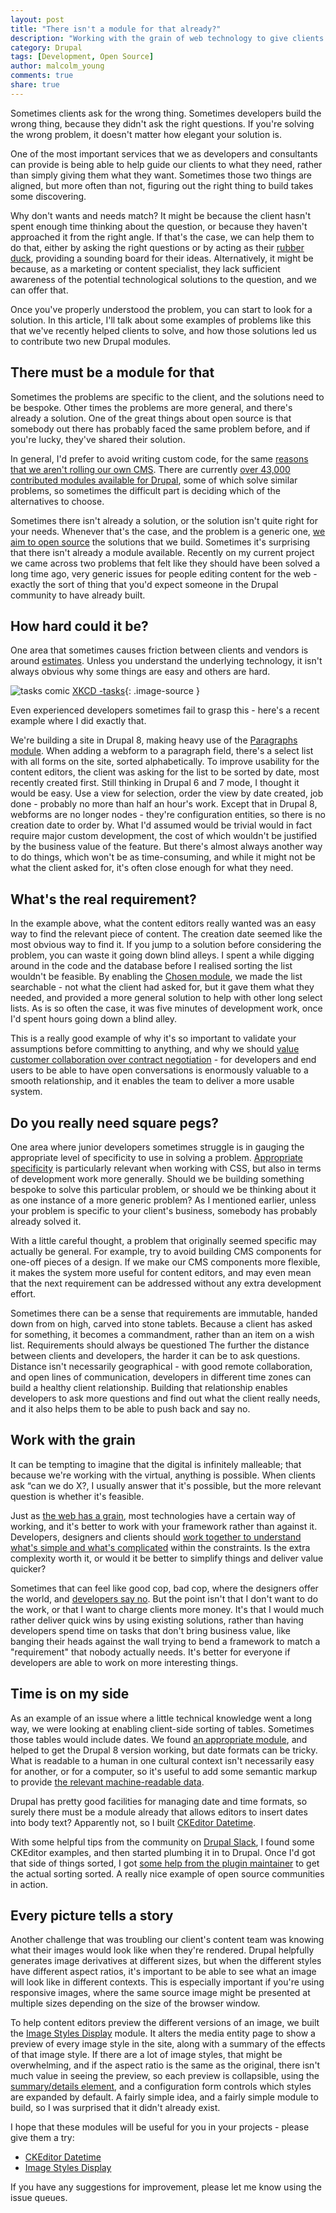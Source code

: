 ```yaml
---
layout: post
title: "There isn't a module for that already?"
description: "Working with the grain of web technology to give clients what they need, rather than struggling against it to try and give them what they want. Along the way, introducing two new Drupal modules: CKEditor Datetime and Image Styles Display"
category: Drupal
tags: [Development, Open Source]
author: malcolm_young
comments: true
share: true
---
```


Sometimes clients ask for the wrong thing. Sometimes developers build the wrong thing, because they didn't ask the right questions. If you're solving the wrong problem, it doesn't matter how elegant your solution is.

One of the most important services that we as developers and consultants can provide is being able to help guide our clients to what they need, rather than simply giving them what they want. Sometimes those two things are aligned, but more often than not, figuring out the right thing to build takes some discovering.

Why don't wants and needs match? It might be because the client hasn't spent enough time thinking about the question, or because they haven't approached it from the right angle. If that's the case, we can help them to do that, either by asking the right questions or by acting as their [rubber duck][duck], providing a sounding board for their ideas. Alternatively, it might be because, as a marketing or content specialist, they lack sufficient awareness of the potential technological solutions to the question, and we can offer that.

Once you've properly understood the problem, you can start to look for a solution. In this article, I'll talk about some examples of problems like this that we've recently helped clients to solve, and how those solutions led us to contribute two new Drupal modules.

## There must be a module for that
Sometimes the problems are specific to the client, and the solutions need to be bespoke. Other times the problems are more general, and there's already a solution. One of the great things about open source is that somebody out there has probably faced the same problem before, and if you're lucky, they've shared their solution.

In general, I'd prefer to avoid writing custom code, for the same [reasons that we aren't rolling our own CMS][custom CMS]. There are currently [over 43,000 contributed modules available for Drupal][modules], some of which solve similar problems, so sometimes the difficult part is deciding which of the alternatives to choose. 

 Sometimes there isn't already a solution, or the solution isn't quite right for your needs. Whenever that's the case, and the problem is a generic one, [we aim to open source][open source] the solutions that we build. Sometimes it's surprising that there isn't already a module available. Recently on my current project we came across two problems that felt like they should have been solved a long time ago, very generic issues for people editing content for the web - exactly the sort of thing that you'd expect someone in the Drupal community to have already built.

## How hard could it be?
One area that sometimes causes friction between clients and vendors is around [estimates][estimates]. Unless you understand the underlying technology, it isn't always obvious why some things are easy and others are hard. 

![tasks comic](/images/2019-05-24-modules/tasks.png)
[XKCD -tasks](https://xkcd.com/1425/){: .image-source }


Even experienced developers sometimes fail to grasp this - here's a recent example where I did exactly that.

We're building a site in Drupal 8, making heavy use of the [Paragraphs module][paragraphs]. When adding a webform to a paragraph field, there's a select list with all forms on the site, sorted alphabetically. To improve usability for the content editors, the client was asking for the list to be sorted by date, most recently created first. Still thinking in Drupal 6 and 7 mode, I thought it would be easy. Use a view for selection, order the view by date created, job done - probably no more than half an hour's work. Except that in Drupal 8, webforms are no longer nodes - they're configuration entities, so there is no creation date to order by. What I'd assumed would be trivial would in fact require major custom development, the cost of which wouldn't be justified by the business value of the feature. But there's almost always another way to do things, which won't be as time-consuming, and while it might not be what the client asked for, it's often close enough for what they need.

## What's the real requirement?
In the example above, what the content editors really wanted was an easy way to find the relevant piece of content. The creation date seemed like the most obvious way to find it. If you jump to a solution before considering the problem, you can waste it going down blind alleys. I spent a while digging around in the code and the database before I realised sorting the list wouldn't be feasible. By enabling the [Chosen module][chosen], we made the list searchable - not what the client had asked for, but it gave them what they needed, and provided a more general solution to help with other long select lists. As is so often the case, it was five minutes of development work, once I'd spent hours going down a blind alley.

This is a really good example of why it's so important to validate your assumptions before committing to anything, and why we should [value customer collaboration over contract negotiation][agile] - for developers and end users to be able to have open conversations is enormously valuable to a smooth relationship, and it enables the team to deliver a more usable system.

## Do you really need square pegs?
One area where junior developers sometimes struggle is in gauging the appropriate level of specificity to use in solving a problem. [Appropriate specificity][specificity] is particularly relevant when working with CSS, but also in terms of development work more generally. Should we be building something bespoke to solve this particular problem, or should we be thinking about it as one instance of a more generic problem? As I mentioned earlier, unless your problem is specific to your client's business, somebody has probably already solved it.

With a little careful thought, a problem that originally seemed specific may actually be general. For example, try to avoid building CMS components for one-off pieces of a design. If we make our CMS components more flexible, it makes the system more useful for content editors, and may even mean that the next requirement can be addressed without any extra development effort.

Sometimes there can be a sense that requirements are immutable, handed down from on high, carved into stone tablets. Because a client has asked for something, it becomes a commandment, rather than an item on a wish list. Requirements should always be questioned
The further the distance between clients and developers, the harder it can be to ask questions. Distance isn't necessarily geographical - with good remote collaboration, and open lines of communication, developers in different time zones can build a healthy client relationship. Building that relationship enables developers to ask more questions and find out what the client really needs, and it also helps them to be able to push back and say no.

## Work with the grain 
It can be tempting to imagine that the digital is infinitely malleable; that because we're working with the virtual, anything is possible. When clients ask “can we do X?, I usually answer that it's possible, but the more relevant question is whether it's feasible.

Just as [the web has a grain][grain], most technologies have a certain way of working, and it's better to work with your framework rather than against it. Developers, designers and clients should [work together to understand what's simple and what's complicated][design review] within the constraints. Is the extra complexity worth it, or would it be better to simplify things and deliver value quicker? 

Sometimes that can feel like good cop, bad cop, where the designers offer the world, and [developers say no][grumpy]. But the point isn't that I don't want to do the work, or that I want to charge clients more money. It's that I would much rather deliver quick wins by using existing solutions, rather than having developers spend time on tasks that don't bring business value, like banging their heads against the wall trying to bend a framework to match a "requirement" that nobody actually needs. It's better for everyone if developers are able to work on more interesting things.

## Time is on my side 
As an example of an issue where a little technical knowledge went a long way, we were looking at enabling client-side sorting of tables. Sometimes those tables would include dates. We found [an appropriate module][tablesorter], and helped to get the Drupal 8 version working, but date formats can be tricky. What is readable to a human in one cultural context isn't necessarily easy for another, or for a computer, so it's useful to add some semantic markup to provide [the relevant machine-readable data][time].

Drupal has pretty good facilities for managing date and time formats, so surely there must be a module already that allows editors to insert dates into body text? Apparently not, so I built [CKEditor Datetime][CKEditor Datetime].

With some helpful tips from the community on [Drupal Slack][Drupal Slack], I found some CKEditor examples, and then started plumbing it in to Drupal. Once I'd got that side of things sorted, I got [some help from the plugin maintainer][github issue] to get the actual sorting sorted. A really nice example of open source communities in action.

## Every picture tells a story 
Another challenge that was troubling our client's content team was knowing what their images would look like when they're rendered.
Drupal helpfully generates image derivatives at different sizes, but when the different styles have different aspect ratios, it's important to be able to see what an image will look like in different contexts. This is especially important if you're using responsive images, where the same source image might be presented at multiple sizes depending on the size of the browser window.

To help content editors preview the different versions of an image, we built the [Image Styles Display][Image Styles Display] module. It alters the media entity page to show a preview of every image style in the site, along with a summary of the effects of that image style. If there are a lot of image styles, that might be overwhelming, and if the aspect ratio is the same as the original, there isn't much value in seeing the preview, so each preview is collapsible, using the [summary/details element][summary], and a configuration form controls which styles are expanded by default. A fairly simple idea, and a fairly simple module to build, so I was surprised that it didn't already exist.

I hope that these modules will be useful for you in your projects - please give them a try:

* [CKEditor Datetime][CKEditor Datetime]
* [Image Styles Display][Image Styles Display]
 
If you have any suggestions for improvement, please let me know using the issue queues.

[agile]: https://agilemanifesto.org/
[modules]: https://www.drupal.org/project/project_module
[custom CMS]: https://hackernoon.com/how-i-built-a-cms-and-why-you-shouldnt-daff6042413a
[paragraphs]: https://drupal.org/project/paragraphs
[chosen]: https://drupal.org/project/chosen
[Drupal Slack]: https://www.drupal.org/slack
[CKEditor Datetime]: https://www.drupal.org/project/ckeditor_datetime
[Image Styles Display]: https://www.drupal.org/project/imagestyles
[Spalp]: https://capgemini.github.io/drupal/spalp/
[duck]: https://en.wikipedia.org/wiki/Rubber_duck_debugging
[grain]: https://frankchimero.com/blog/2015/the-webs-grain/
[grumpy]: https://humanwhocodes.com/blog/2012/06/12/the-care-and-feeding-of-software-engineers-or-why-engineers-are-grumpy/
[estimates]: https://capgemini.github.io/agile/estimation/
[open source]: https://capgemini.github.io/tags/#Open%20source
[specificity]: https://css-tricks.com/specifics-on-css-specificity/
[design review]: https://capgemini.github.io/development/design-review-checklist/
[tablesorter]: https://www.drupal.org/project/tablesorter
[summary]: https://www.drupal.org/node/1852020
[github issue]: https://github.com/Mottie/tablesorter/issues/1657
[time]: https://developer.mozilla.org/en-US/docs/Web/HTML/Element/time
